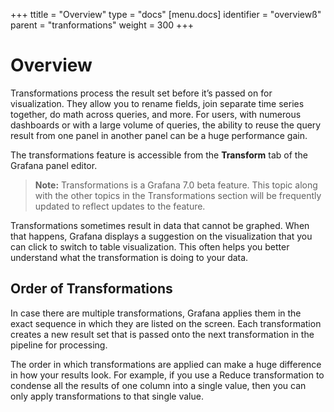 +++
ttitle = "Overview"
type = "docs"
[menu.docs]
identifier = "overviewß"
parent = "tranformations"
weight = 300
+++

# Overview

Transformations process the result set before it’s passed on for visualization. They allow you to rename fields, join separate time series together, do math across queries, and more. For users, with numerous dashboards or with a large volume of queries, the ability to reuse the query result from one panel in another panel can be a huge performance gain.

The transformations feature is accessible from the **Transform** tab of the Grafana panel editor.

> **Note:** Transformations is a Grafana 7.0 beta feature. This topic along with the other topics in the Transformations section will be frequently updated to reflect updates to the feature.

Transformations sometimes result in data that cannot be graphed. When that happens, Grafana displays a suggestion on the visualization that you can click to switch to table visualization. This often helps you better understand what the transformation is doing to your data.

## Order of Transformations

In case there are multiple transformations, Grafana applies them in the exact sequence in which they are listed on the screen. Each transformation creates a new result set that is passed onto the next transformation in the pipeline for processing.

The order in which transformations are applied can make a huge difference in how your results look. For example, if you use a Reduce transformation to condense all the results of one column into a single value, then you can only apply transformations to that single value.